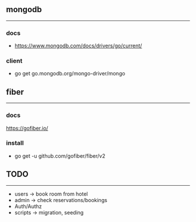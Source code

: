 ## mongodb 
---
### docs 
- https://www.mongodb.com/docs/drivers/go/current/ 
### client
- go get go.mongodb.org/mongo-driver/mongo

## fiber 
---
### docs 
https://gofiber.io/ 
### install 
- go get -u github.com/gofiber/fiber/v2 

## TODO 
---
- users     -> book room from hotel
- admin     -> check reservations/bookings
- Auth/Authz
- scripts   -> migration, seeding